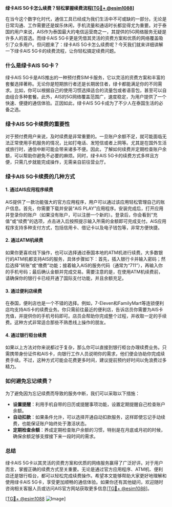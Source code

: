 **绿卡AIS 5G卡怎么续费？轻松掌握续费流程[[TG💪+ @esim1088](https://t.me/s/esim1088)]**

在当今这个数字化时代，通信工具已经成为我们生活中不可或缺的一部分。无论是日常沟通、工作需要还是娱乐休闲，手机流量和通话时长都显得尤为重要。对于泰国的用户来说，AIS作为泰国最大的电信运营商之一，其提供的5G网络服务无疑是许多人的首选。而绿卡AIS 5G卡更是凭借其灵活的资费方案和优质的网络覆盖吸引了众多用户。但问题来了：绿卡AIS 5G卡怎么续费呢？今天我们就来详细讲解一下绿卡AIS 5G卡的续费流程，让你轻松搞定续费问题。

### 什么是绿卡AIS 5G卡？

绿卡AIS 5G卡是AIS推出的一种预付费SIM卡服务，它以灵活的资费方案和丰富的套餐选择著称。无论你是短期旅行者还是长期居住者，绿卡都能满足你的不同需求。比如，你可以根据自己的使用习惯选择适合的流量包或者语音包，甚至可以自由组合多种套餐。此外，AIS的5G网络覆盖范围广，速度稳定，为用户提供了一个快速、便捷的通信体验。正因如此，绿卡AIS 5G卡成为了不少人在泰国生活的必备之选。

### 绿卡AIS 5G卡续费的重要性

对于预付费用户来说，及时续费是非常重要的。一旦账户余额不足，就可能面临无法正常使用手机服务的情况，比如打电话、发短信或者上网等。尤其是在国外生活或旅行时，通信中断可能会带来诸多不便。因此，了解如何续费并定期检查账户余额，可以帮助你避免不必要的麻烦。同时，绿卡AIS 5G卡的续费方式多样且方便，只需几步就能完成操作，无需亲自前往营业厅。

### 绿卡AIS 5G卡续费的几种方式

#### 1. **通过AIS应用程序续费**

AIS提供了一款功能强大的官方应用程序，用户可以通过该应用轻松管理自己的账户信息。首先，你需要下载并安装“AIS PLAY”应用程序。安装完成后，打开应用并登录你的账户（如果没有账户，可以注册一个新的）。登录后，你会看到“充值”或“续费”的选项，点击进入后按照提示输入所需的金额即可完成支付。AIS应用程序支持多种支付方式，包括信用卡、借记卡以及电子钱包等，非常方便快捷。

#### 2. **通过ATM机续费**

如果你更喜欢线下操作，也可以选择通过泰国本地的ATM机进行续费。大多数银行的ATM机都支持AIS的服务，具体步骤如下：首先，插入银行卡并输入密码；然后选择“转账”或“缴费”功能；接着输入AIS的服务代码（通常为“711”），再输入你的手机号码；最后确认金额并完成交易。需要注意的是，在使用ATM机续费前，请确保你的银行卡已经开通了国际支付功能，并且余额充足。

#### 3. **通过便利店续费**

在泰国，便利店也是一个不错的选择。例如，7-Eleven和FamilyMart等连锁便利店均支持AIS卡的续费业务。你只需前往最近的便利店，告诉店员你需要为AIS卡充值，并提供你的手机号码即可。店员会帮助你完成整个过程，并收取一定的手续费。这种方式非常适合那些不熟悉线上操作的朋友。

#### 4. **通过银行柜台续费**

如果以上方法对你来说都过于复杂，那么你可以直接到银行柜台办理续费业务。只需携带身份证件和AIS卡，向银行工作人员说明你的需求，他们便会协助你完成续费手续。不过，这种方式可能会花费更多时间，建议提前预约好时间以免浪费过多精力。

### 如何避免忘记续费？

为了避免因为忘记续费而导致的服务中断，我们可以采取以下措施：

- **设置提醒**：利用手机自带的日历或提醒事项功能，设置定期提醒自己检查账户余额。
- **自动扣款**：如果条件允许，可以选择开通自动扣款服务，这样即使忘记手动续费，也能保证账户始终处于激活状态。
- **定期检查余额**：养成定期检查账户余额的习惯，特别是在月底或月初的时候，确保余额足够支撑接下来一段时间的需求。

### 总结

绿卡AIS 5G卡以其灵活的资费方案和优质的网络服务赢得了广泛好评。对于用户而言，掌握正确的续费方式至关重要。无论是通过官方应用程序、ATM机、便利店还是银行柜台，都可以轻松完成续费操作。希望本文能够帮助大家更好地理解和使用绿卡AIS 5G卡，享受更加顺畅的通信体验。如果你还有其他疑问，欢迎随时咨询相关客服人员或访问AIS官方网站获取更多信息[[TG💪+ @esim1088](https://t.me/s/esim1088)]。

[[TG💪+ @esim1088](https://t.me/s/esim1088) ![Image](https://i.postimg.cc/4NQfJmqS/Snipaste-2025-05-13-00-14-12.png)]